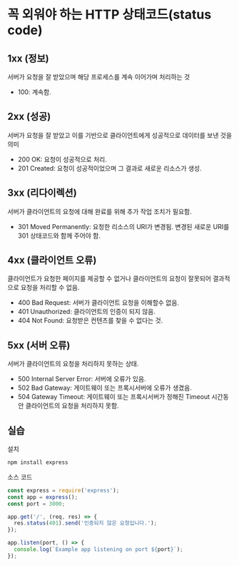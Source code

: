 # 꼭 외워야 하는 HTTP 상태코드(status code)

## 1xx (정보)

서버가 요청을 잘 받았으며 해당 프로세스를 계속 이어가며 처리하는 것

- 100: 계속함.

## 2xx (성공)

서버가 요청을 잘 받았고 이를 기반으로 클라이언트에게 성공적으로 데이터를 보낸 것을 의미

- 200 OK: 요청이 성공적으로 처리.
- 201 Created: 요청이 성공적이었으며 그 결과로 새로운 리소스가 생성.

## 3xx (리다이렉션)

서버가 클라이언트의 요청에 대해 완료를 위해 추가 작업 조치가 필요함.

- 301 Moved Permanently: 요청한 리소스의 URI가 변경됨. 변경된 새로운 URI를 301 상태코드와 함께 주어야 함.

## 4xx (클라이언트 오류)

클라이언트가 요청한 페이지를 제공할 수 없거나 클라이언트의 요청이 잘못되어 결과적으로 요청을 처리할 수 없음.

- 400 Bad Request: 서버가 클라이언트 요청을 이해할수 없음.
- 401 Unauthorized: 클라이언트의 인증이 되지 않음.
- 404 Not Found: 요청받은 컨텐츠를 찾을 수 없다는 것.

## 5xx (서버 오류)

서버가 클라이언트의 요청을 처리하지 못하는 상태.

- 500 Internal Server Error: 서버에 오류가 있음.
- 502 Bad Gateway: 게이트웨이 또는 프록시서버에 오류가 생겼음.
- 504 Gateway Timeout: 게이트웨이 또는 프록시서버가 정해진 Timeout 시간동안 클라이언트의 요청을 처리하지 못함.

## 실습

설치

```bash
npm install express
```

소스 코드

```js
const express = require('express');
const app = express();
const port = 3000;

app.get('/', (req, res) => {
  res.status(401).send('인증되지 않은 요청입니다.');
});

app.listen(port, () => {
  console.log(`Example app listening on port ${port}`);
});
```
